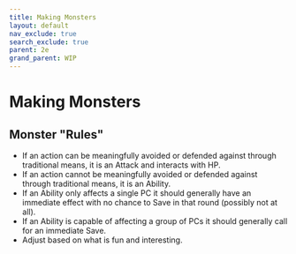 ```yaml
---
title: Making Monsters
layout: default
nav_exclude: true
search_exclude: true
parent: 2e
grand_parent: WIP
---
```


# Making Monsters


## Monster "Rules"

- If an action can be meaningfully avoided or defended against through traditional means, it is an Attack and interacts with HP.
- If an action cannot be meaningfully avoided or defended against through traditional means, it is an Ability.
- If an Ability only affects a single PC it should generally have an immediate effect with no chance to Save in that round (possibly not at all).
- If an Ability is capable of affecting a group of PCs it should generally call for an immediate Save.
- Adjust based on what is fun and interesting.